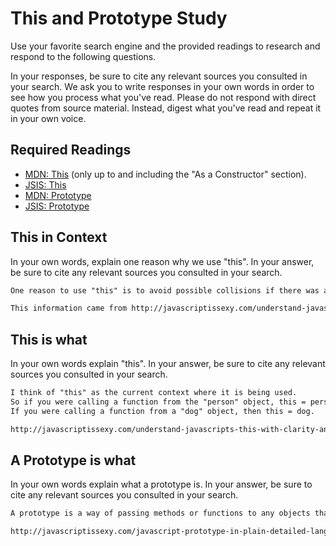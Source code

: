 # This and Prototype Study

Use your favorite search engine and the provided readings to research and
respond to the following questions.

In your responses, be sure to cite any relevant sources you consulted in your
search. We ask you to write responses in your own words in order to see how you
process what you've read. Please do not respond with direct quotes from source
material. Instead, digest what you've read and repeat it in your own voice.

## Required Readings

-   [MDN: This](https://developer.mozilla.org/en-US/docs/Web/JavaScript/Reference/Operators/this)
(only up to and including the "As a Constructor" section).
-   [JSIS: This](http://javascriptissexy.com/understand-javascripts-this-with-clarity-and-master-it/)
-   [MDN: Prototype](https://developer.mozilla.org/en-US/docs/Learn/JavaScript/Objects/Object_prototypes)
-   [JSIS: Prototype](http://javascriptissexy.com/javascript-prototype-in-plain-detailed-language/)

## This in Context

In your own words, explain one reason why we use "this". In your answer, be
sure to cite any relevant sources you consulted in your search.

```md
One reason to use "this" is to avoid possible collisions if there was a global variable with the same name as the object that is calling the function.  Using "this" means we can safely assume that we are working with the object we want to work with.

This information came from http://javascriptissexy.com/understand-javascripts-this-with-clarity-and-master-it/
```

## This is what

In your own words explain "this".  In your answer, be
sure to cite any relevant sources you consulted in your search.

```md
I think of "this" as the current context where it is being used.
So if you were calling a function from the "person" object, this = person.
If you were calling a function from a "dog" object, then this = dog.

http://javascriptissexy.com/understand-javascripts-this-with-clarity-and-master-it/
```

## A Prototype is what

In your own words explain what a prototype is.  In your answer, be
sure to cite any relevant sources you consulted in your search.

```md
A prototype is a way of passing methods or functions to any objects that are built from a parent object.  For example: getting the length of a string is really helpful so it is added to the String prototype.  Any strings that you create will have the "length" property because they inherit it from the parent "String".

http://javascriptissexy.com/javascript-prototype-in-plain-detailed-language/
```

